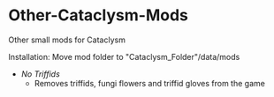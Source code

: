# Other-Cataclysm-Mods
Other small mods for Cataclysm

Installation: Move mod folder to "Cataclysm_Folder"/data/mods

- *No Triffids*
  - Removes triffids, fungi flowers and triffid gloves from the game
